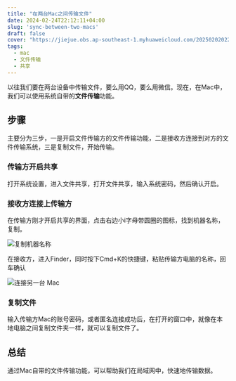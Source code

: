 ```yaml
---
title: "在两台Mac之间传输文件"
date: 2024-02-24T22:12:11+04:00
slug: 'sync-between-two-macs'
draft: false
cover: "https://jiejue.obs.ap-southeast-1.myhuaweicloud.com/20250202022932603.webp"
tags:
  - mac
  - 文件传输
  - 共享
---
```


以往我们要在两台设备中传输文件，要么用QQ，要么用微信。现在，在Mac中，我们可以使用系统自带的**文件传输**功能。

<!--more-->

## 步骤

主要分为三步，一是开启文件传输方的文件传输功能，二是接收方连接到对方的文件传输系统，三是复制文件，开始传输。

### 传输方开启共享
打开系统设置，进入文件共享，打开文件共享，输入系统密码，然后确认开启。

### 接收方连接上传输方
在传输方刚才开启共享的界面，点击右边小i字母带圆圈的图标，找到机器名称，复制。

![复制机器名称](https://jiejue.obs.ap-southeast-1.myhuaweicloud.com/20250202022953766.webp)

在接收方，进入Finder，同时按下Cmd+K的快捷键，粘贴传输方电脑的名称，回车确认

![连接另一台 Mac](https://jiejue.obs.ap-southeast-1.myhuaweicloud.com/20250202023012907.webp)

### 复制文件
输入传输方Mac的账号密码，或者匿名连接成功后，在打开的窗口中，就像在本地电脑之间复制文件夹一样，就可以复制文件了。

## 总结
通过Mac自带的文件传输功能，可以帮助我们在局域网中，快速地传输数据。

